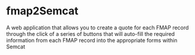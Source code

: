 fmap2Semcat
===========

A web application that allows  you to create a quote for each FMAP  record through the click of a series of buttons that will auto-fill the required information from each FMAP record into the appropriate forms within Semcat
